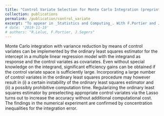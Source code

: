 ```yaml
---
title: "Control Variate Selection for Monte Carlo Integration (preprint)"
collection: publications
permalink: /publication/control_variate
excerpt: "To appear in _Statistics and Computing_. With F.Portier and J.Segers.([PDF](https://arxiv.org/pdf/1906.10920))"
# date: '2019-11-19'
# authors: "R.Leluc, F.Portier, J.Segers"
---
```


Monte Carlo integration with variance reduction by means of control variates can be implemented by the ordinary least squares estimator for the intercept in a multiple linear regression model with the integrand as response and the control variates as covariates. Even without special knowledge on the integrand, significant efficiency gains can be obtained if the control variate space is sufficiently large. Incorporating a large number of control variates in the ordinary least squares procedure may however result in (i) a certain instability of the ordinary least squares estimator and (ii) a possibly prohibitive computation time. Regularizing the ordinary least squares estimator by preselecting appropriate control variates via the Lasso turns out to increase the accuracy without additional computational cost. The findings in the numerical experiment are confirmed by concentration inequalities for the integration error.
